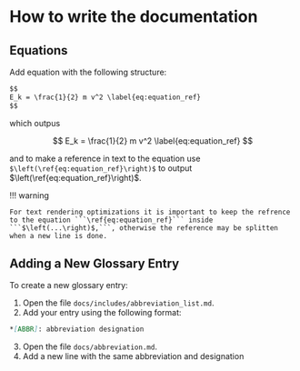 # How to write the documentation

## Equations

Add equation with the following structure:

```markdown
$$
E_k = \frac{1}{2} m v^2 \label{eq:equation_ref}
$$
```

which outpus

$$
E_k = \frac{1}{2} m v^2 \label{eq:equation_ref}
$$

and  to make a reference in text to the equation use ```$\left(\ref{eq:equation_ref}\right)$``` to output $\left(\ref{eq:equation_ref}\right)$. 

!!! warning

    For text rendering optimizations it is important to keep the refrence to the equation ```\ref{eq:equation_ref}``` inside ```$\left(...\right)$,```, otherwise the reference may be splitten when a new line is done.




## Adding a New Glossary Entry

To create a new glossary entry:

1. Open the file `docs/includes/abbreviation_list.md`.
2. Add your entry using the following format:
``` markdown
*[ABBR]: abbreviation designation
```
3. Open the file `docs/abbreviation.md`.
4. Add a new line with the same abbreviation and designation